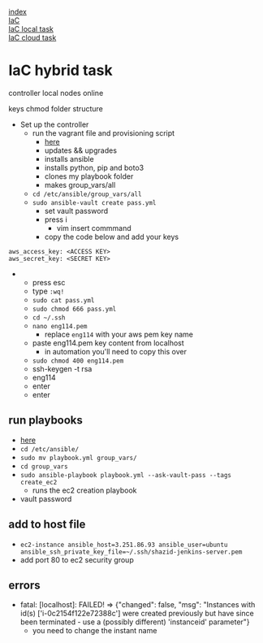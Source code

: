 [index](/readme.md)  
[IaC](/Documentation/docs/IaC.md)  
[IaC local task](/Documentation/docs/IaC_local_task.md)   
[IaC cloud task](/Documentation/docs/IaC_cloud_task.md)  

# IaC hybrid task
controller local
nodes online

keys
chmod
folder structure


- Set up the controller
    - run the vagrant file and provisioning script
        - [here](/IaC_ansible/)
        - updates && upgrades
        - installs ansible
        - installs python, pip and boto3
        - clones my playbook folder
        - makes group_vars/all
    - `cd /etc/ansible/group_vars/all`
    - `sudo ansible-vault create pass.yml`
        - set vault password
        - press i
            - vim insert commmand
        - copy the code below and add your keys
```
aws_access_key: <ACCESS KEY>
aws_secret_key: <SECRET KEY>
```
-    
    - press esc
    - type `:wq!`
    - `sudo cat pass.yml`
    - `sudo chmod 666 pass.yml`
    - `cd ~/.ssh`
    - `nano eng114.pem`
        - replace `eng114` with your aws pem key name
    - paste eng114.pem key content from localhost
        - in automation you'll need to copy this over 
    - `sudo chmod 400 eng114.pem`
    - ssh-keygen -t rsa
    - eng114
    - enter
    - enter

## run playbooks
- [here](https://github.com/dav-par/working_ansible)
- `cd /etc/ansible/`
- `sudo mv playbook.yml group_vars/`
- `cd group_vars`
- `sudo ansible-playbook playbook.yml --ask-vault-pass --tags create_ec2`
    - runs the ec2 creation playbook
- vault password

## add to host file
- `ec2-instance ansible_host=3.251.86.93 ansible_user=ubuntu ansible_ssh_private_key_file=~/.ssh/shazid-jenkins-server.pem`
- add port 80 to ec2 security group

## errors
- fatal: [localhost]: FAILED! => {"changed": false, "msg": "Instances with id(s) ['i-0c2154f122e72388c'] were created previously but have since been terminated - use a (possibly different) 'instanceid' parameter"}
    - you need to change the instant name
